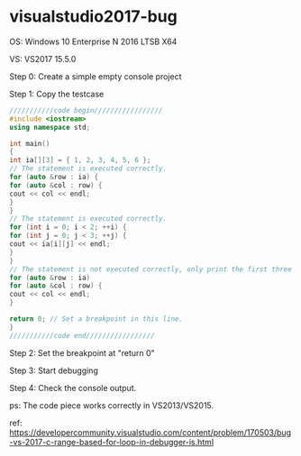 # visualstudio2017-bug

OS: Windows 10 Enterprise N 2016 LTSB X64

VS: VS2017 15.5.0

Step 0: Create a simple empty console project

Step 1: Copy the testcase

```C++
///////////code begin/////////////////
#include <iostream>
using namespace std;

int main()
{
int ia[][3] = { 1, 2, 3, 4, 5, 6 };
// The statement is executed correctly.
for (auto &row : ia) {
for (auto &col : row) {
cout << col << endl;
}
}
// The statement is executed correctly.
for (int i = 0; i < 2; ++i) {
for (int j = 0; j < 3; ++j) {
cout << ia[i][j] << endl;
}
}
// The statement is not executed correctly, only print the first three elements.
for (auto &row : ia)
for (auto &col : row) {
cout << col << endl;
}

return 0; // Set a breakpoint in this line.
}
///////////code end/////////////////
```

Step 2: Set the breakpoint at "return 0"

Step 3: Start debugging

Step 4: Check the console output.

ps: The code piece works correctly in VS2013/VS2015.

ref: https://developercommunity.visualstudio.com/content/problem/170503/bug-vs-2017-c-range-based-for-loop-in-debugger-is.html